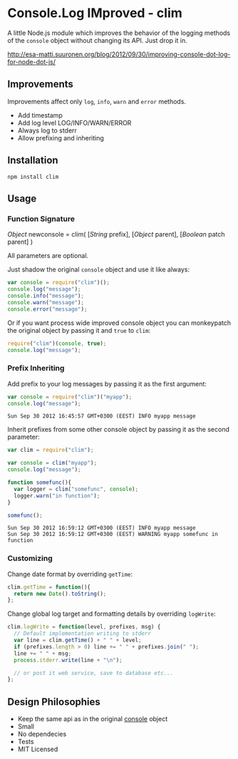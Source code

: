# Console.Log IMproved - clim

A little Node.js module which improves the behavior of the logging methods of the
`console` object without changing its API. Just drop it in.

http://esa-matti.suuronen.org/blog/2012/09/30/improving-console-dot-log-for-node-dot-js/

## Improvements

Improvements affect only `log`, `info`, `warn` and `error` methods.

  - Add timestamp
  - Add log level LOG/INFO/WARN/ERROR
  - Always log to stderr
  - Allow prefixing and inheriting

## Installation

    npm install clim

## Usage

### Function Signature

_Object_ newconsole = clim( [_String_ prefix], [_Object_ parent], [_Boolean_ patch parent] )

All parameters are optional.

Just shadow the original `console` object and use it like always:

```javascript
var console = require("clim")();
console.log("message");
console.info("message");
console.warn("message");
console.error("message");
```


Or if you want process wide improved console object you can monkeypatch the
original object by passing it and `true` to `clim`:


```javascript
require("clim")(console, true);
console.log("message");
```

### Prefix Inheriting

Add prefix to your log messages by passing it as the first argument:

```javascript
var console = require("clim")("myapp");
console.log("message");
```

    Sun Sep 30 2012 16:45:57 GMT+0300 (EEST) INFO myapp message


Inherit prefixes from some other console object by passing it as the second
parameter:

```javascript
var clim = require("clim");

var console = clim("myapp");
console.log("message");

function somefunc(){
  var logger = clim("somefunc", console);
  logger.warn("in function");
}

somefunc();
```

    Sun Sep 30 2012 16:59:12 GMT+0300 (EEST) INFO myapp message
    Sun Sep 30 2012 16:59:12 GMT+0300 (EEST) WARNING myapp somefunc in function

### Customizing


Change date format by overriding `getTime`:

```javascript
clim.getTime = function(){
  return new Date().toString();
};
```

Change global log target and formatting details by overriding `logWrite`:

```javascript
clim.logWrite = function(level, prefixes, msg) {
  // Default implementation writing to stderr
  var line = clim.getTime() + " " + level;
  if (prefixes.length > 0) line += " " + prefixes.join(" ");
  line += " " + msg;
  process.stderr.write(line + "\n");

  // or post it web service, save to database etc...
};
```


## Design Philosophies

  - Keep the same api as in the original [console](http://nodejs.org/api/stdio.html) object
  - Small
  - No dependecies
  - Tests
  - MIT Licensed

